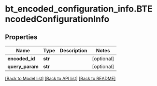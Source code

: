 # bt_encoded_configuration_info.BTEncodedConfigurationInfo

## Properties
Name | Type | Description | Notes
------------ | ------------- | ------------- | -------------
**encoded_id** | **str** |  | [optional] 
**query_param** | **str** |  | [optional] 

[[Back to Model list]](../README.md#documentation-for-models) [[Back to API list]](../README.md#documentation-for-api-endpoints) [[Back to README]](../README.md)


